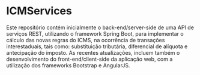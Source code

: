 # ICMServices
Este repositório contém inicialmente o back-end/server-side de uma API de serviços REST, utilizando o framework Spring Boot, para implementar o cálculo das novas regras do ICMS, na ocorrência de transações interestaduais, tais como: substituição tributária, diferencial de alíquota e antecipação do imposto. As recentes atualizações, incluem também o desenvolvimento do front-end/client-side da aplicação web, com a utilização dos frameworks Bootstrap e AngularJS.
